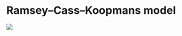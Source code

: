 # Ramsey–Cass–Koopmans model
![](https://github.com/rlog58/economic-dynamics/blob/main/src/main/java/model/ramseycasskoopmans/Phase_portrait.png)

